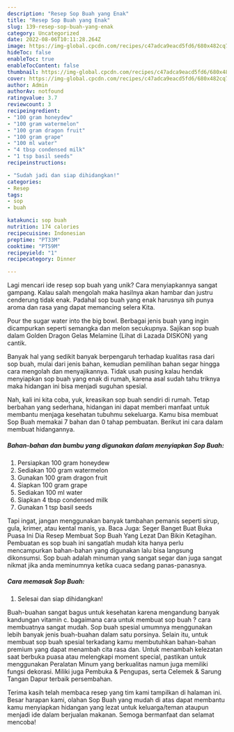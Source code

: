 ```yaml
---
description: "Resep Sop Buah yang Enak"
title: "Resep Sop Buah yang Enak"
slug: 139-resep-sop-buah-yang-enak
category: Uncategorized
date: 2022-08-06T10:11:28.264Z
image: https://img-global.cpcdn.com/recipes/c47adca9eacd5fd6/680x482cq70/sop-buah-foto-resep-utama.jpg
hideToc: false
enableToc: true
enableTocContent: false
thumbnail: https://img-global.cpcdn.com/recipes/c47adca9eacd5fd6/680x482cq70/sop-buah-foto-resep-utama.jpg
cover: https://img-global.cpcdn.com/recipes/c47adca9eacd5fd6/680x482cq70/sop-buah-foto-resep-utama.jpg
author: Admin
authorAv: notfound
ratingvalue: 3.7
reviewcount: 3
recipeingredient:
- "100 gram honeydew"
- "100 gram watermelon"
- "100 gram dragon fruit"
- "100 gram grape"
- "100 ml water"
- "4 tbsp condensed milk"
- "1 tsp basil seeds"
recipeinstructions:

- "Sudah jadi dan siap dihidangkan!"
categories:
- Resep
tags:
- sop
- buah

katakunci: sop buah 
nutrition: 174 calories
recipecuisine: Indonesian
preptime: "PT33M"
cooktime: "PT59M"
recipeyield: "1"
recipecategory: Dinner

---
```





Lagi mencari ide resep sop buah yang unik? Cara menyiapkannya sangat gampang. Kalau salah mengolah maka hasilnya akan hambar dan justru cenderung tidak enak. Padahal sop buah yang enak harusnya sih punya aroma dan rasa yang dapat memancing selera Kita.





Pour the sugar water into the big bowl. Berbagai jenis buah yang ingin dicampurkan seperti semangka dan melon secukupnya. Sajikan sop buah dalam Golden Dragon Gelas Melamine (Lihat di Lazada DISKON) yang cantik.

Banyak hal yang sedikit banyak berpengaruh terhadap kualitas rasa dari sop buah, mulai dari jenis bahan, kemudian pemilihan bahan segar hingga cara mengolah dan menyajikannya. Tidak usah pusing kalau hendak menyiapkan sop buah yang enak di rumah, karena asal sudah tahu triknya maka hidangan ini bisa menjadi suguhan spesial.






Nah, kali ini kita coba, yuk, kreasikan sop buah sendiri di rumah. Tetap berbahan yang sederhana, hidangan ini dapat memberi manfaat untuk membantu menjaga kesehatan tubuhmu sekeluarga. Kamu bisa membuat Sop Buah memakai 7 bahan dan 0 tahap pembuatan. Berikut ini cara dalam membuat hidangannya.

<!--inarticleads1-->

##### Bahan-bahan dan bumbu yang digunakan dalam menyiapkan Sop Buah:

1. Persiapkan 100 gram honeydew
1. Sediakan 100 gram watermelon
1. Gunakan 100 gram dragon fruit
1. Siapkan 100 gram grape
1. Sediakan 100 ml water
1. Siapkan 4 tbsp condensed milk
1. Gunakan 1 tsp basil seeds


Tapi ingat, jangan menggunakan banyak tambahan pemanis seperti sirup, gula, krimer, atau kental manis, ya. Baca Juga: Seger Banget Buat Buka Puasa Ini Dia Resep Membuat Sop Buah Yang Lezat Dan Bikin Ketagihan. Pembuatan es sop buah ini sangatlah mudah kita hanya perlu mencampurkan bahan-bahan yang digunakan lalu bisa langsung dikonsumsi. Sop buah adalah minuman yang sangat segar dan juga sangat nikmat jika anda meminumnya ketika cuaca sedang panas-panasnya. 

<!--inarticleads2-->

##### Cara memasak Sop Buah:


1. Selesai dan siap dihidangkan!

Buah-buahan sangat bagus untuk kesehatan karena mengandung banyak kandungan vitamin c. bagaimana cara untuk membuat sop buah ? cara membuatnya sangat mudah. Sop buah spesial umumnya menggunakan lebih banyak jenis buah-buahan dalam satu porsinya. Selain itu, untuk membuat sop buah spesial terkadang kamu membutuhkan bahan-bahan premium yang dapat menambah cita rasa dan. Untuk menambah kelezatan saat berbuka puasa atau melengkapi moment special, pastikan untuk menggunakan Peralatan Minum yang berkualitas namun juga memiliki fungsi dekorasi. Miliki juga Pembuka &amp; Pengupas, serta Celemek &amp; Sarung Tangan Dapur terbaik persembahan. 

Terima kasih telah membaca resep yang tim kami tampilkan di halaman ini. Besar harapan kami, olahan Sop Buah yang mudah di atas dapat membantu kamu menyiapkan hidangan yang lezat untuk keluarga/teman ataupun menjadi ide dalam berjualan makanan. Semoga bermanfaat dan selamat mencoba!
